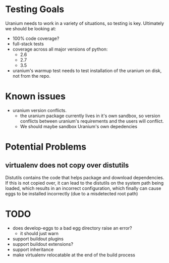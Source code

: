 # Testing Goals

Uranium needs to work in a variety of situations, so testing is key. Ultimately we should be looking at:

* 100% code coverage?
* full-stack tests
* coverage across all major versions of python:
  * 2.6
  * 2.7
  * 3.5
* uranium's warmup test needs to test installation of the uranium on disk,
  not from the repo.

# Known issues

* uranium version conflicts.
  * the uranium package currently lives in it's own sandbox, so
    version conflicts between uranium's requirements and the users
    will conflict.
  * We should maybe sandbox Uranium's own depedencies


# Potential Problems

## virtualenv does not copy over distutils

Distutils contains the code that helps package and download dependencies. If this is not copied over, it can
lead to the distutils on the system path being loaded, which results in an incorrect configuration, which finally
can cause eggs to be installed incorrectly (due to a misdetected root path)

# TODO

* does develop-eggs to a bad egg directory raise an error?
  * it should just warn
* support buildout plugins
* support buildout extensions?
* support inheritance
* make virtualenv relocatable at the end of the build process
